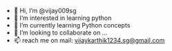 - 👋 Hi, I’m @vijay009sg
- 👀 I’m interested in learning python
- 🌱 I’m currently learning Python concepts
- 💞️ I’m looking to collaborate on ...
- 📫 reach me on mail: vijaykarthik1234.sg@gmail.com

<!---
vijay009sg/vijay009sg is a ✨ special ✨ repository because its `README.md` (this file) appears on your GitHub profile.
You can click the Preview link to take a look at your changes.
--->
